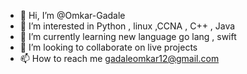 - 👋 Hi, I’m @Omkar-Gadale
- 👀 I’m interested in Python , linux ,CCNA , C++ , Java 
- 🌱 I’m currently learning new language go lang , swift 
- 💞️ I’m looking to collaborate on live projects 
- 📫 How to reach me gadaleomkar12@gmail.com

<!---
Omkar-Gadale/Omkar-Gadale is a ✨ special ✨ repository because its `README.md` (this file) appears on your GitHub profile.
You can click the Preview link to take a look at your changes.
--->
